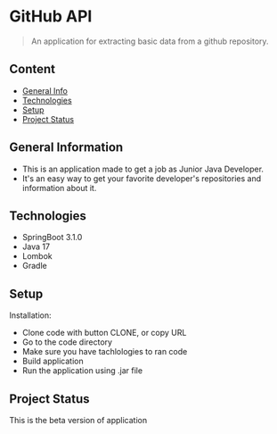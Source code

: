 # GitHub API
> An application for extracting basic data from a github repository.

## Content
* [General Info](#general-information)
* [Technologies](#technologies)
* [Setup](#setup)
* [Project Status](#project-status)

## General Information
- This is an application made to get a job as Junior Java Developer.
- It's an easy way to get your favorite developer's repositories and information about it.

## Technologies
- SpringBoot 3.1.0
- Java 17
- Lombok 
- Gradle

## Setup
  Installation:
- Clone code with button CLONE, or copy URL
- Go to the code directory 
- Make sure you have tachlologies to ran code
- Build application
- Run the application using .jar file

## Project Status
This is the beta version of application
